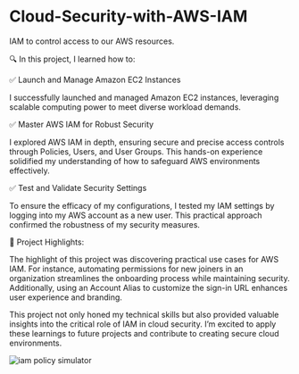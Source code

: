 # Cloud-Security-with-AWS-IAM
IAM to control access to our AWS resources.

🔍 In this project, I learned how to:

✅ Launch and Manage Amazon EC2 Instances

I successfully launched and managed Amazon EC2 instances, leveraging scalable computing power to meet diverse workload demands.

✅ Master AWS IAM for Robust Security

I explored AWS IAM in depth, ensuring secure and precise access controls through Policies, Users, and User Groups. This hands-on experience solidified my understanding of how to safeguard AWS environments effectively.

✅ Test and Validate Security Settings

To ensure the efficacy of my configurations, I tested my IAM settings by logging into my AWS account as a new user. This practical approach confirmed the robustness of my security measures.

🌟 Project Highlights:

The highlight of this project was discovering practical use cases for AWS IAM. For instance, automating permissions for new joiners in an organization streamlines the onboarding process while maintaining security. Additionally, using an Account Alias to customize the sign-in URL enhances user experience and branding.

This project not only honed my technical skills but also provided valuable insights into the critical role of IAM in cloud security. I’m excited to apply these learnings to future projects and contribute to creating secure cloud environments.


![iam policy simulator](https://github.com/user-attachments/assets/4c952136-0257-49d3-a35d-072622c2d200)
